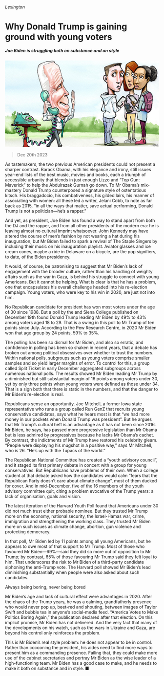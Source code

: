 ###### Lexington

# Why Donald Trump is gaining ground with young voters 

##### Joe Biden is struggling both on substance and on style 

![image](images/20231223_USD000.jpg) 

> Dec 20th 2023 

As tastemakers, the two previous American presidents could not present a sharper contrast. Barack Obama, with his elegance and irony, still issues year-end lists of the best music, movies and books, each a triumph of accessible urbanity that blends in just enough Lizzo and “Top Gun: Maverick” to help the Abdulrazak Gurnah go down. To Mr Obama’s mix-mastery Donald Trump counterposed a signature style of ostentatious kitsch. His braggadocio, his combativeness, his gilded lairs, his manner of associating with women: all these led a writer, Jelani Cobb, to note as far back as 2015, “in all the ways that matter, save actual performing, Donald Trump is not a politician—he’s a rapper.”

And yet, as president, Joe Biden has found a way to stand apart from both the DJ and the rapper, and from all other presidents of the modern era: he is leaving almost no cultural imprint whatsoever. John Kennedy may have altered the course of men’s fashion by not wearing a hat during his inauguration, but Mr Biden failed to spark a revival of The Staple Singers by including their music on his inauguration playlist. Aviator glasses and ice cream cones, maybe a ride in Delaware on a bicycle, are the pop signifiers, to date, of the Biden presidency. 

It would, of course, be patronising to suggest that Mr Biden’s lack of engagement with the broader culture, rather than his handling of weighty affairs such as the war in Gaza, is behind his struggle to connect with young Americans. But it cannot be helping. What is clear is that he has a problem, one that encapsulates his overall challenge headed into his re-election campaign. Young voters, who were key to his win in 2020, are just not into him. 

No Republican candidate for president has won most voters under the age of 30 since 1988. But a poll by the  and Siena College published on December 19th found Donald Trump leading Mr Biden by 49% to 43% among voters aged 18 to 29. That is a swing in this poll to Mr Trump of ten points since July. According to the Pew Research Centre, in 2020 Mr Biden won that age group by 24 points, 59% to 35%.

The polling has been so dismal for Mr Biden, and also so erratic, and confidence in polling has been so shaken in recent years, that a debate has broken out among political obsessives over whether to trust the numbers. Within national polls, subgroups such as young voters comprise smaller samples and so yield larger margins of error. To control for this, a group called Split Ticket in early December aggregated subgroups across numerous national polls. The results showed Mr Biden leading Mr Trump by a diminished but still substantial margin of 16 points among voters under 30, yet by only three points when young voters were defined as those under 34. That is a sign both that there is static in the numbers, and that the danger to Mr Biden’s re-election is real.

Republicans sense an opportunity. Joe Mitchell, a former Iowa state representative who runs a group called Run GenZ that recruits young conservative candidates, says what he hears most is that “we had more money in our pockets when Donald Trump was president”. But he argues that Mr Trump’s cultural heft is an advantage as it has not been since 2016. Mr Biden, he says, has passed more progressive legislation than Mr Obama but is less admired by progressives because he lacks Mr Obama’s cachet. By contrast, the indictments of Mr Trump have restored his celebrity gleam. “People were displaying his mugshot in a positive way,” says Mr Mitchell, who is 26. “He’s up with the Tupacs of the world.” 

The Republican National Committee has created a “youth advisory council”, and it staged its first primary debate in concert with a group for young conservatives. But Republicans have problems of their own. When a college student at that debate asked how the candidates would calm “fears that the Republican Party doesn’t care about climate change”, most of them ducked for cover. And in mid-December, five of the 16 members of the youth advisory committee quit, citing a problem evocative of the Trump years: a lack of organisation, goals and vision.

The latest iteration of the Harvard Youth Poll found that Americans under 30 did not much trust either probable nominee. But they trusted Mr Trump more on the economy, national security, the Israel-Hamas war, crime, immigration and strengthening the working class. They trusted Mr Biden more on such issues as climate change, abortion, gun violence and protecting democracy. 

In that poll, Mr Biden led by 11 points among all young Americans, but he appears to owe most of that support to Mr Trump. Most of those who favoured Mr Biden—69%—said they did so more out of opposition to Mr Trump; by contrast, 65% of those favouring Mr Trump said they felt loyal to him. That underscores the risk to Mr Biden of a third-party candidate siphoning the anti-Trump vote. The Harvard poll showed Mr Biden’s lead diminishing substantially when people were also asked about such candidates.

Always being boring, never being bored

Mr Biden’s age and lack of cultural effect were advantages in 2020. After the chaos of the Trump years, he was a calming, grandfatherly presence who would never pop up, beet-red and shouting, between images of Taylor Swift and bubble tea in anyone’s social-media feed. “America Votes to Make Politics Boring Again,” the publication declared after that election. On this implicit promise, Mr Biden has not delivered. And the very fact that many of the developments on his watch, such as the wars in Ukraine and Gaza, are beyond his control only reinforces the problem. 

This is Mr Biden’s real style problem: he does not appear to be in control. Rather than cocooning the president, his aides need to find more ways to present him as a commanding presence. Failing that, they could make more use of the cabinet secretaries and portray Mr Biden as the wise leader of a high-functioning team. Mr Biden has a good case to make, and he needs to make it both on substance and in style. ■






